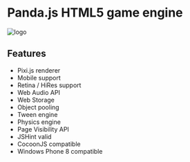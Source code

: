 Panda.js HTML5 game engine
==========================

![logo](https://raw.github.com/ekelokorpi/panda.js/master/media/logo.png)

## Features

- Pixi.js renderer
- Mobile support
- Retina / HiRes support
- Web Audio API
- Web Storage
- Object pooling
- Tween engine
- Physics engine
- Page Visibility API
- JSHint valid
- CocoonJS compatible
- Windows Phone 8 compatible
